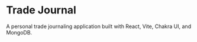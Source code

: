 # Trade Journal

A personal trade journaling application built with React, Vite, Chakra UI, and MongoDB.
